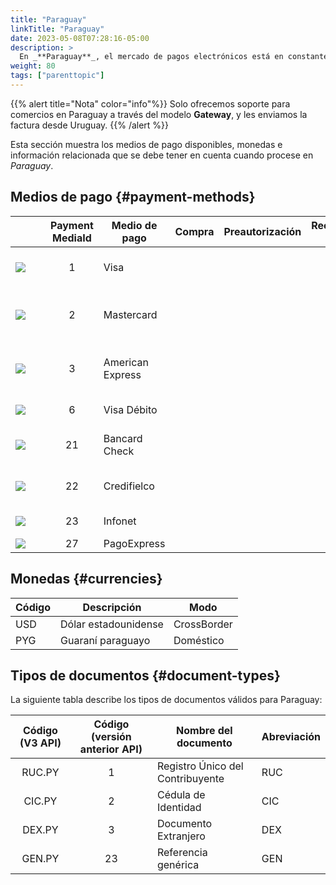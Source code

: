 ```yaml
---
title: "Paraguay"
linkTitle: "Paraguay"
date: 2023-05-08T07:28:16-05:00
description: >
  En _**Paraguay**_, el mercado de pagos electrónicos está en constante desarrollo y crecimiento, impulsado por la expansión del acceso a internet de la población y la adopción de tecnologías financieras. Aún existen desafíos en cuanto a la inclusión financiera y la adopción masiva de estos medios de pago, por lo que se espera que el mercado crezca en los próximos años.
weight: 80
tags: ["parenttopic"]
---
```


{{% alert title="Nota" color="info"%}}
Solo ofrecemos soporte para comercios en Paraguay a través del modelo **Gateway**, y les enviamos la factura desde Uruguay.
{{% /alert %}}

Esta sección muestra los medios de pago disponibles, monedas e información relacionada que se debe tener en cuenta cuando procese en _Paraguay_.

## Medios de pago {#payment-methods}

| | Payment MediaId | Medio de pago | Compra | Preautorización | Reembolso total | Reembolso parcial | Tipo | Flujo |
|-----|:---:|---|:---:|:---:|:---:|:---:|-----|-----|
| <img src="https://s3.amazonaws.com/gateway.prod.bamboopayment.com/payment-method-logos/Visa_CreditCard.png" style="min-width: 40px;" /> | 1 | Visa | <img src="/assets/check_mark_64.png" width="15px"/> | <img src="/assets/x_mark_64.png" width="15px"/> | <img src="/assets/x_mark_64.png" width="15px"/> | <img src="/assets/x_mark_64.png" width="15px"/> | Tarjeta de crédito | API |
| <img src="https://s3.amazonaws.com/gateway.prod.bamboopayment.com/payment-method-logos/MasterCard_CreditCard.png" style="min-width: 40px;" /> | 2 | Mastercard | <img src="/assets/check_mark_64.png" width="15px"/> | <img src="/assets/x_mark_64.png" width="15px"/> | <img src="/assets/x_mark_64.png" width="15px"/> | <img src="/assets/x_mark_64.png" width="15px"/> | Tarjeta de crédito y débito | API |
| <img src="https://s3.amazonaws.com/gateway.prod.bamboopayment.com/payment-method-logos/AmericanExpress_CreditCard.png" style="min-width: 40px;" /> | 3 | American Express | <img src="/assets/check_mark_64.png" width="15px"/> | <img src="/assets/x_mark_64.png" width="15px"/> | <img src="/assets/x_mark_64.png" width="15px"/> | <img src="/assets/x_mark_64.png" width="15px"/> | Tarjeta de crédito y débito | API |
| <img src="https://s3.amazonaws.com/gateway.prod.bamboopayment.com/payment-method-logos/Visa_CreditCard.png" style="min-width: 40px;" /> | 6 | Visa Débito | <img src="/assets/check_mark_64.png" width="15px"/> | <img src="/assets/x_mark_64.png" width="15px"/> | <img src="/assets/x_mark_64.png" width="15px"/> | <img src="/assets/x_mark_64.png" width="15px"/> | Tarjeta Débito | API |
| <img src="https://s3.amazonaws.com/gateway.prod.bamboopayment.com/payment-method-logos/Bancard_CreditCard.png" style="min-width: 40px;" /> | 21 | Bancard Check | <img src="/assets/check_mark_64.png" width="15px"/> | <img src="/assets/x_mark_64.png" width="15px"/> | <img src="/assets/x_mark_64.png" width="15px"/> | <img src="/assets/x_mark_64.png" width="15px"/> | Tarjeta de crédito | API |
| <img src="https://s3.amazonaws.com/gateway.prod.bamboopayment.com/payment-method-logos/Credifielco_CreditCard.png" style="min-width: 40px;" /> | 22 | Credifielco | <img src="/assets/check_mark_64.png" width="15px"/> | <img src="/assets/x_mark_64.png" width="15px"/> | <img src="/assets/x_mark_64.png" width="15px"/> | <img src="/assets/x_mark_64.png" width="15px"/> | Tarjeta de crédito | API |
| <img src="https://s3.amazonaws.com/gateway.prod.bamboopayment.com/payment-method-logos/InfoNet_DebitCard.png" style="min-width: 40px;" /> | 23 | Infonet | <img src="/assets/check_mark_64.png" width="15px"/> | <img src="/assets/x_mark_64.png" width="15px"/> | <img src="/assets/x_mark_64.png" width="15px"/> | <img src="/assets/x_mark_64.png" width="15px"/> | Tarjeta Débito | API |
| <img src="https://s3.amazonaws.com/gateway.prod.bamboopayment.com/payment-method-logos/PagoExpress_PhysicalNetwork.png" style="min-width: 40px;" /> | 27 | PagoExpress | <img src="/assets/check_mark_64.png" width="15px"/> | <img src="/assets/x_mark_64.png" width="15px"/> | <img src="/assets/x_mark_64.png" width="15px"/> | <img src="/assets/x_mark_64.png" width="15px"/> | Efectivo | API |

## Monedas {#currencies}

| Código | Descripción          | Modo        |
|--------|----------------------|-------------|
| USD    | Dólar estadounidense | CrossBorder |
| PYG    | Guaraní paraguayo    | Doméstico   |

## Tipos de documentos {#document-types}
La siguiente tabla describe los tipos de documentos válidos para Paraguay:

| Código (V3 API) | Código (versión anterior API) | Nombre del documento             | Abreviación |
|:-------------:|:-------------------:|----------------------------------|--------------|
| RUC.PY        | 1                   | Registro Único del Contribuyente | RUC          |
| CIC.PY       | 2                    | Cédula de Identidad              | CIC          |
| DEX.PY       | 3                    | Documento Extranjero             | DEX          |
| GEN.PY       | 23                   | Referencia genérica              | GEN          |